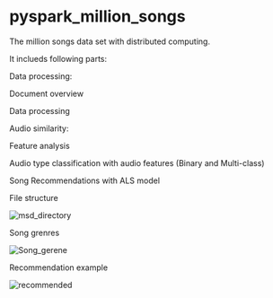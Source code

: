 # pyspark_million_songs

The million songs data set with distributed computing.

It inclueds following parts:

Data processing:

  Document overview
  
  Data processing
  
Audio similarity:

  Feature analysis
  
  Audio type classification with audio features (Binary and Multi-class)
  
  Song Recommendations with ALS model

File structure

![msd_directory](https://user-images.githubusercontent.com/44221499/76157062-d9fdbf80-6168-11ea-90a7-8ec41a8b7ed5.png)

Song grenres

![Song_gerene](https://user-images.githubusercontent.com/44221499/76157082-0addf480-6169-11ea-8253-96c62ec497c7.png)

Recommendation example

![recommended](https://user-images.githubusercontent.com/44221499/76157117-7b851100-6169-11ea-8a5d-28f7d2203fa6.png)
